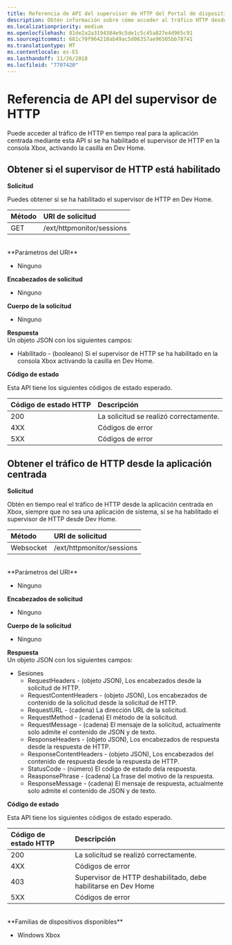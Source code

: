 ```yaml
---
title: Referencia de API del supervisor de HTTP del Portal de dispositivos
description: Obtén información sobre cómo acceder al tráfico HTTP desde la aplicación centrada en una consola Xbox.
ms.localizationpriority: medium
ms.openlocfilehash: 81de2a2a3194384e9c5de1c5c45a827e4d965c91
ms.sourcegitcommit: 681c70f964210ab49ac5d06357ae96505bb78741
ms.translationtype: MT
ms.contentlocale: es-ES
ms.lasthandoff: 11/26/2018
ms.locfileid: "7707420"
---
```

# <a name="http-monitor-api-reference"></a>Referencia de API del supervisor de HTTP   
Puede acceder al tráfico de HTTP en tiempo real para la aplicación centrada mediante esta API si se ha habilitado el supervisor de HTTP en la consola Xbox, activando la casilla en Dev Home.

## <a name="get-if-the-http-monitor-is-enabled"></a>Obtener si el supervisor de HTTP está habilitado

**Solicitud**

Puedes obtener si se ha habilitado el supervisor de HTTP en Dev Home.

Método      | URI de solicitud
:------     | :-----
GET | /ext/httpmonitor/sessions
<br />
**Parámetros del URI**

- Ninguno

**Encabezados de solicitud**

- Ninguno

**Cuerpo de la solicitud**

- Ninguno

**Respuesta**   
Un objeto JSON con los siguientes campos:

* Habilitado - (booleano) Si el supervisor de HTTP se ha habilitado en la consola Xbox activando la casilla en Dev Home.

**Código de estado**

Esta API tiene los siguientes códigos de estado esperado.

Código de estado HTTP      | Descripción
:------     | :-----
200 | La solicitud se realizó correctamente.
4XX | Códigos de error
5XX | Códigos de error

## <a name="get-http-traffic-from-the-focused-app"></a>Obtener el tráfico de HTTP desde la aplicación centrada
**Solicitud**

Obtén en tiempo real el tráfico de HTTP desde la aplicación centrada en Xbox, siempre que no sea una aplicación de sistema, si se ha habilitado el supervisor de HTTP desde Dev Home.

Método      | URI de solicitud
:------     | :-----
Websocket | /ext/httpmonitor/sessions
<br />
**Parámetros del URI**

- Ninguno

**Encabezados de solicitud**

- Ninguno

**Cuerpo de la solicitud**

- Ninguno

**Respuesta**   
Un objeto JSON con los siguientes campos:

* Sesiones
    * RequestHeaders - (objeto JSON), Los encabezados desde la solicitud de HTTP.
    * RequestContentHeaders - (objeto JSON), Los encabezados de contenido de la solicitud desde la solicitud de HTTP.
    * RequestURL - (cadena) La dirección URL de la solicitud.
    * RequestMethod - (cadena) El método de la solicitud.
    * RequestMessage - (cadena) El mensaje de la solicitud, actualmente solo admite el contenido de JSON y de texto.
    * ResponseHeaders - (objeto JSON), Los encabezados de respuesta desde la respuesta de HTTP.
    * ResponseContentHeaders - (objeto JSON), Los encabezados del contenido de respuesta desde la respuesta de HTTP.
    * StatusCode - (número) El código de estado dela respuesta.
    * ReasponsePhrase - (cadena) La frase del motivo de la respuesta.
    * ResponseMessage - (cadena) El mensaje de respuesta, actualmente solo admite el contenido de JSON y de texto.

**Código de estado**

Esta API tiene los siguientes códigos de estado esperado.

Código de estado HTTP      | Descripción
:------     | :-----
200 | La solicitud se realizó correctamente.
4XX | Códigos de error
403 | Supervisor de HTTP deshabilitado, debe habilitarse en Dev Home
5XX | Códigos de error

<br />
**Familias de dispositivos disponibles**

* Windows Xbox